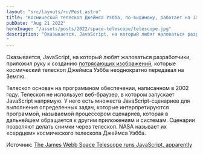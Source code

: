 ```yaml
---
layout: "src/layouts/ru/Post.astro"
title: "Космический телескоп Джеймса Уэбба, по-видимому, работает на JavaScript"
pubDate: "Aug 21 2022"
heroImage: "/assets/posts/2022/space-telescope/telescope.jpg"
description: "Оказывается, JavaScript, на который любят жаловаться разработчики, приложил руку к созданию [потрясающих изображений](https://www.theverge.com/2022/7/12/23202989/james-webb-space-telescope-first-images-vs-hubbles-epic-shots), которые космический телескоп Джеймса Уэбба неоднократно передавал на Землю. 
"
---
```


Оказывается, JavaScript, на который любят жаловаться разработчики, приложил руку к созданию [потрясающих изображений](https://www.theverge.com/2022/7/12/23202989/james-webb-space-telescope-first-images-vs-hubbles-epic-shots), которые космический телескоп Джеймса Уэбба неоднократно передавал на Землю.

Телескоп основан на программном обеспечении, написанном в 2002 году. Телескоп не использует веб-браузер, в котором запускает JavaScript напрямую. У него есть множеств JavaScript-сценариев для выполнения определенных задач, которые интерпретируются программой, называемой процессором сценариев, которая в дальнейшем обращается к другим приложениям и системам. Сценарии позволяют делать снимки через телескоп. NASA называет их «сердцем» космического телескопа Джеймса Уэбба.

Источник: [The James Webb Space Telescope runs JavaScript, apparently](https://www.theverge.com/2022/8/18/23206110/james-webb-space-telescope-javascript-jwst-instrument-control)

